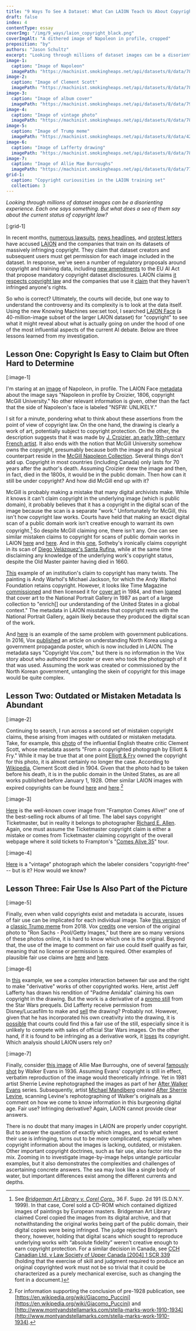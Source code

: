 ```yaml
---
title: "9 Ways To See A Dataset: What Can LAION Teach Us About Copyright Law?"
draft: false
index: 4
contentType: essay
coverImg: "/img/9_ways/laion_copyright_black.png"
coverImgAlt: "A dithered image of Napoleon in profile, cropped"
preposition: "by"
authors: "Jason Schultz"
excerpt: "Looking through millions of dataset images can be a disorienting experience. Each one says something. But what does a sea of them say about the current status of copyright law?"
image-1:
  caption: "Image of Napoleon"
  imagePath: "https://machinist.smokingheaps.net/api/datasets/8/data/78676939"
image-2:
  caption: "Image of Clement Scott"
  imagePath: "https://machinist.smokingheaps.net/api/datasets/8/data/78191526"
image-3:
  caption: "Image of album cover"
  imagePath: "https://machinist.smokingheaps.net/api/datasets/8/data/79239582"
image-4:
  caption: "Image of vintage photo"
  imagePath: "https://machinist.smokingheaps.net/api/datasets/8/data/78327143"
image-5:
  caption: "Image of Trump meme"
  imagePath: "https://machinist.smokingheaps.net/api/datasets/8/data/42850351"
image-6:
  caption: "Image of Lafferty drawing"
  imagePath: "https://machinist.smokingheaps.net/api/datasets/8/data/78288479"
image-7:
  caption: "Image of Allie Mae Burroughs"
  imagePath: "https://machinist.smokingheaps.net/api/datasets/8/data/77926428"
grid-1:
  caption: "Copyright curiousities in the LAION training set"
  collection: 3
---
```


*Looking through millions of dataset images can be a disorienting experience. Each one says something. But what does a sea of them say about the current status of copyright law?*  

[:grid-1]

In recent months, [numerous lawsuits](https://www.saverilawfirm.com/our-cases/ai-artgenerators-copyright-litigation), [news headlines](https://www.vice.com/en/article/3ad58k/ai-is-probably-using-your-images-and-its-not-easy-to-opt-out), and [protest letters](https://artisticinquiry.org/AI-Open-Letter) have accused [LAION](https://laion.ai/) and the companies that train on its datasets of massively infringing copyright. They claim that dataset creators and subsequent users must get permission for each image included in the dataset. In response, we've seen a number of regulatory proposals around copyright and training data, including [new amendments](https://www.reuters.com/technology/eu-lawmakers-committee-reaches-deal-artificial-intelligence-act-2023-04-27/) to the EU AI Act that propose mandatory copyright dataset disclosures. LAION claims [it respects copyright law](https://laion.ai/faq/) and the companies that use it [claim](https://www.techdirt.com/2023/04/21/stability-ai-and-deviantart-ask-court-to-dismiss-artists-silly-lawsuit-against-generative-art/) that they haven't infringed anyone's rights.  

So who is correct? Ultimately, the courts will decide, but one way to understand the controversy and its complexity is to look at the data itself. Using the new Knowing Machines see:set tool, I searched [LAION Face](https://machinist.smokingheaps.net/datasets/8) (a 40-million-image subset of the larger LAION dataset) for "copyright" to see what it might reveal about what is actually going on under the hood of one of the most influential aspects of the current AI debate. Below are three lessons learned from my investigation.  

## Lesson One: Copyright Is Easy to Claim but Often Hard to Determine  

[:image-1]

I'm staring at an [image](https://machinist.smokingheaps.net/api/datasets/8/files/77663187) of Napoleon, in profile. The LAION Face [metadata](https://machinist.smokingheaps.net/datasets/8?q=copyright&page=7&size=50&details=78676939) about the image says "Napoleon in profile by Croizier, 1806, copyright McGill University." No other relevant information is given, other than the fact that the side of Napoleon's face is labeled "NSFW: UNLIKELY."  

I sit for a minute, pondering what to think about these assertions from the point of view of copyright law. On the one hand, the drawing is clearly a work of art, potentially subject to copyright protection. On the other, the description suggests that it was made by [J. Croizier, an early 19th-century French artist](https://www.mutualart.com/Artist/J--Croizier/0A2B0607BC516D24). It also ends with the notion that McGill University somehow owns the copyright, presumably because both the image and its physical counterpart reside in the [McGill Napoleon Collection](https://digital.library.mcgill.ca/napoleon//search/printsdetail.php?ID=2540&doctype=Prints&sitelanguage=english&referer=detail). Several things don't add up. Copyright in most countries (including Canada) only lasts for 70 years after the author's death. Assuming Croizier drew the image and then, in fact, died in the 1800s, it would be in the public domain. Then how can it still be under copyright? And how did McGill end up with it?  

McGill is probably making a mistake that many digital archivists make. While it knows it can't claim copyright in the underlying image (which is public domain), it probably believes that it has a copyright in the digital scan of the image because the scan is a separate "work." Unfortunately for McGill, this isn't how copyright law works. Courts have held that making an exact digital scan of a public domain work isn't creative enough to warrant its own copyright.[^1] So despite McGill claiming one, there isn't any. One can see similar mistaken claims to copyright for scans of public domain works in LAION [here](https://machinist.smokingheaps.net/datasets/8?q=copyright&page=17&size=50&details=77721801) and [here](https://machinist.smokingheaps.net/datasets/8?q=copyright&page=15&size=50&details=77966835). And in this [one](https://machinist.smokingheaps.net/datasets/8?q=copyright&page=8&size=50&details=78603717), Sotheby's ironically claims copyright in its scan of [Diego Velázquez's Santa Rufina](https://www.sothebys.com/en/auctions/ecatalogue/2007/old-master-paintings-evening-l07031/lot.59.html), while at the same time disclaiming any knowledge of the underlying work's copyright status, despite the Old Master painter having died in 1660.  

[This](https://machinist.smokingheaps.net/datasets/8?q=copyright&page=7&size=50&details=79029811) example of an institution's claim to copyright has many twists. The painting is Andy Warhol's Michael Jackson, for which the Andy Warhol Foundation retains copyright. However, it looks like Time Magazine [commissioned](https://www.facebook.com/michaeljackson/posts/time-magazine-commissioned-andy-warhol-to-paint-a-portrait-for-its-march-1984-co/10157182355676473/) and then licensed it for [cover art](https://content.time.com/time/covers/0,16641,19840319,00.html) in 1984, and then [loaned](https://npg.si.edu/object/npg_NPG.86.TC14) that cover art to the National Portrait Gallery in 1987 as part of a large collection to "enrich\[\] our understanding of the United States in a global context." The metadata in LAION misstates that copyright rests with the National Portrait Gallery, again likely because they produced the digital scan of the work.  

And [here](https://machinist.smokingheaps.net/datasets/8?q=copyright&page=10&size=50&details=78408202) is an example of the same problem with government publications. In 2016, Vox [published](https://www.vox.com/2016/1/6/10724334/north-korea-history) an article on understanding North Korea using a government propaganda poster, which is now included in LAION. The metadata says "Copyright Vox.com," but there is no information in the Vox story about who authored the poster or even who took the photograph of it that was used. Assuming the work was created or commissioned by the North Korean government, untangling the skein of copyright for this image would be quite complex.  

## Lesson Two: Outdated or Mistaken Metadata Is Abundant  

[:image-2]

Continuing to search, I run across a second set of mistaken copyright claims, these arising from images with outdated or mistaken metadata. Take, for example, this [photo](https://machinist.smokingheaps.net/datasets/8?q=copyright&page=12&size=50&details=78191526) of the influential English theatre critic Clement Scott, whose metadata asserts "From a copyrighted photograph by Elliott & Fry." While it may be true that at one point [Elliott & Fry](https://en.wikipedia.org/wiki/Elliott_%26_Fry) owned the copyright for this photo, it is almost certainly no longer the case. According to [Wikipedia](https://en.wikipedia.org/wiki/Clement_Scott), Clement Scott died in 1904. Given that the photo had to be taken before his death, it is in the public domain in the United States, as are all works published before January 1, 1928\. Other similar LAION images with expired copyrights can be found [here](https://machinist.smokingheaps.net/datasets/8?q=copyright&page=14&size=50&details=78001621) and [here](https://machinist.smokingheaps.net/datasets/8?q=copyright&page=15&size=50&details=77939530).[^2]  

[:image-3]

[Here](https://machinist.smokingheaps.net/datasets/8?q=copyright&page=7&size=50&details=79239582) is the well-known cover image from "Frampton Comes Alive!" one of the best-selling rock albums of all time. The label says copyright Ticketmaster, but in reality it belongs to photographer [Richard E. Allen](https://rockpopgallery.typepad.com/rockpop_gallery_news/2007/04/cover_story_fra.html). Again, one must assume the Ticketmaster copyright claim is either a mistake or comes from Ticketmaster claiming copyright of the overall webpage where it sold tickets to Frampton's "[Comes Alive 35](https://www.staugustine.com/story/entertainment/arts/2011/05/24/evening-peter-frampton/16194056007/)" tour.  

[:image-4]

[Here](https://machinist.smokingheaps.net/datasets/8?q=copyright&page=10&size=50&details=78327143) is a "vintage" photograph which the labeler considers "copyright-free" -- but is it? How would we know?  

## Lesson Three: Fair Use Is Also Part of the Picture  

[:image-5]

Finally, even when valid copyrights exist and metadata is accurate, issues of fair use can be implicated for each individual image. Take [this version](https://machinist.smokingheaps.net/datasets/8?q=fair%2Buse&page=2&size=250&details=42850351) of a [classic Trump meme](https://imgflip.com/memegenerator/Trump-Bill-Signing) from 2018\. Vox [credits](https://www.vox.com/policy-and-politics/2018/3/23/17156900/omnibus-spending-bill-trump-statement) one version of the original photo to "Ron Sachs - Pool/Getty Images," but there are so many versions of these photos online, it is hard to know which one is the original. Beyond that, the use of the image to comment on fair use could itself qualify as fair, meaning that no license or permission is required. Other examples of plausible fair use claims are [here](https://machinist.smokingheaps.net/datasets/8?q=fair%2Buse&page=2&size=250&details=49678826) and [here](https://machinist.smokingheaps.net/datasets/8?q=fair%2Buse&page=0&size=50&details=79143291).  

[:image-6]

In [this](https://machinist.smokingheaps.net/datasets/8?q=copyright&page=11&size=50&details=78288479) example, we see a complex interaction between fair use and the right to make "derivative" works of other copyrighted works. Here, artist Jeff Lafferty has drawn his rendition of "Padme Amidala" claiming his own copyright in the drawing. But the work is a derivative of a [promo still](https://www.ebay.com/itm/363071775930) from the Star Wars prequels. Did Lafferty receive permission from Disney/Lucasfilm to make and [sell](https://www.behance.net/gallery/18245701/Padme-with-Blaster?locale=en_US) the drawing? Probably not. However, given that he has incorporated his own creativity into the drawing, it is [possible](https://www.supremecourt.gov/opinions/22pdf/21-869_87ad.pdf) that courts could find this a fair use of the still, especially since it is unlikely to compete with sales of official Star Wars images. On the other hand, if it is found to be infringing as a derivative work, it [loses](https://www.law.cornell.edu/uscode/text/17/103) its copyright. Which analysis should LAION users rely on?  

[:image-7]

Finally, consider [this image](https://machinist.smokingheaps.net/datasets/8?q=copyright&page=15&size=50&details=77926428) of Allie Mae Burroughs, one of several [famously shot](https://www.metmuseum.org/art/collection/search/284685) by Walker Evans in 1936\. Assuming Evans' copyright is still in effect, verbatim reproduction of the image would theoretically infringe. Yet in 1981 artist Sherrie Levine rephotographed the images as part of her [After Walker Evans](https://www.metmuseum.org/art/collection/search/267214) series. Subsequently, artist [Michael Mandiberg](https://www.mandiberg.com/) created [After Sherrie Levine](https://www.aftersherrielevine.com/), scanning Levine's rephotographing of Walker's originals as a comment on how we come to know information in this burgeoning digital age. Fair use? Infringing derivative? Again, LAION cannot provide clear answers.  

There is no doubt that many images in LAION are properly under copyright. But to answer the question of exactly which images, and to what extent their use is infringing, turns out to be more complicated, especially when copyright information about the images is lacking, outdated, or mistaken. Other important copyright doctrines, such as fair use, also factor into the mix. Zooming in to investigate image-by-image helps untangle particular examples, but it also demonstrates the complexities and challenges of ascertaining concrete answers. The sea may look like a single body of water, but important differences exist among the different currents and depths.


[^1]: See *[Bridgeman Art Library v. Corel Corp.](https://en.wikipedia.org/wiki/Bridgeman_Art_Library_v._Corel_Corp.)*, 36 F. Supp. 2d 191 (S.D.N.Y. 1999). In that case, Corel sold a CD-ROM which contained digitized images of paintings by European masters. Bridgeman Art Library claimed Corel copied the images from its digital archive, and that notwithstanding the original works being part of the public domain, their digital copies were being infringed. The judge rejected Bridgeman’s theory, however, holding that digital scans which sought to reproduce underlying works with “absolute fidelity” weren’t creative enough to earn copyright protection. For a similar decision in Canada, see [CCH Canadian Ltd. v Law Society of Upper Canada [2004] 1 SCR 339](https://scc-csc.lexum.com/scc-csc/scc-csc/en/item/2125/index.do) (holding that the exercise of skill and judgment required to produce an original copyrighted work must not be so trivial that it could be characterized as a purely mechanical exercise, such as changing the font in a document.)

[^2]: For information supporting the conclusion of pre-1928 publication, see [https://en.wikipedia.org/wiki/Giacomo_Puccini](https://en.wikipedia.org/wiki/Giacomo_Puccini) and [http://www.montyandstellamarks.com/stella-marks-work-1910-1934](http://www.montyandstellamarks.com/stella-marks-work-1910-1934).
